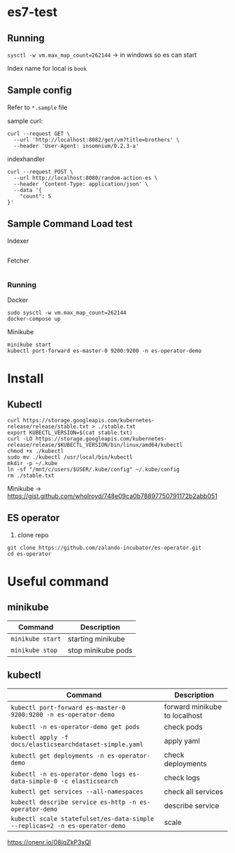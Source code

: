 # es7-test

## Running
`sysctl -w vm.max_map_count=262144` -> in windows so es can start

Index name for local is `book`

## Sample config
Refer to `*.sample` file

sample curl:
```
curl --request GET \
  --url 'http://localhost:8082/get/vm?title=brothers' \
  --header 'User-Agent: insomnium/0.2.3-a'
```

indexhandler
```
curl --request POST \
  --url http://localhost:8080/random-action-es \
  --header 'Content-Type: application/json' \
  --data '{
	"count": 5
}'
```

## Sample Command Load test
Indexer
```

```

Fetcher
```

```

### Running

Docker
```
sudo sysctl -w vm.max_map_count=262144
docker-compose up
```

Minikube
```
minikube start
kubectl port-forward es-master-0 9200:9200 -n es-operator-demo
```

# Install

## Kubectl
```
curl https://storage.googleapis.com/kubernetes-release/release/stable.txt > ./stable.txt
export KUBECTL_VERSION=$(cat stable.txt)
curl -LO https://storage.googleapis.com/kubernetes-release/release/$KUBECTL_VERSION/bin/linux/amd64/kubectl
chmod +x ./kubectl
sudo mv ./kubectl /usr/local/bin/kubectl
mkdir -p ~/.kube
ln -sf "/mnt/c/users/$USER/.kube/config" ~/.kube/config
rm ./stable.txt
```

Minikube -> https://gist.github.com/wholroyd/748e09ca0b78897750791172b2abb051

## ES operator

1. clone repo
```
git clone https://github.com/zalando-incubator/es-operator.git
cd es-operator
```

# Useful command 

## minikube

| Command                                           | Description                                                       |
| ------------------------------------------------- | ----------------------------------------------------------------- |
| `minikube start` | starting minikube |
| `minikube stop` | stop minikube pods|


## kubectl

| Command                                           | Description                                                       |
| ------------------------------------------------- | ----------------------------------------------------------------- |
| `kubectl port-forward es-master-0 9200:9200 -n es-operator-demo` | forward minikube to localhost |
| `kubectl -n es-operator-demo get pods` | check pods|
| `kubectl apply -f docs/elasticsearchdataset-simple.yaml` | apply yaml|
| `kubectl get deployments -n es-operator-demo` | check deployments|
| `kubectl -n es-operator-demo logs es-data-simple-0 -c elasticsearch` | check logs |
| `kubectl get services --all-namespaces` | check all services |
| `kubectl describe service es-http -n es-operator-demo` | describe service |
| `kubectl scale statefulset/es-data-simple --replicas=2 -n es-operator-demo` | scale


https://onenr.io/08jqZkP3xQl